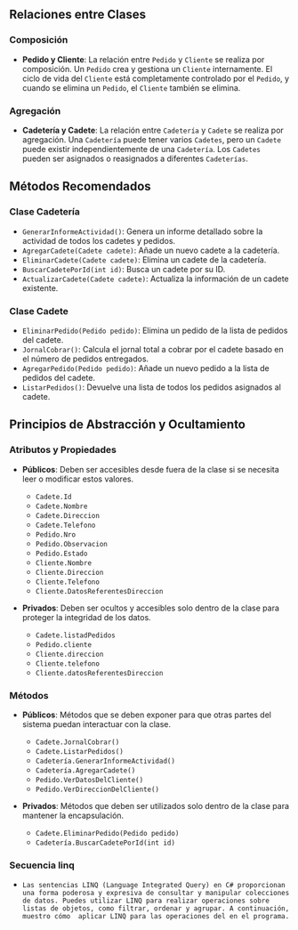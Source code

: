 
## Relaciones entre Clases

### Composición
- **Pedido y Cliente**: La relación entre `Pedido` y `Cliente` se realiza por composición. Un `Pedido` crea y gestiona un `Cliente` internamente. El ciclo de vida del `Cliente` está completamente controlado por el `Pedido`, y cuando se elimina un `Pedido`, el `Cliente` también se elimina.

### Agregación
- **Cadetería y Cadete**: La relación entre `Cadetería` y `Cadete` se realiza por agregación. Una `Cadetería` puede tener varios `Cadetes`, pero un `Cadete` puede existir independientemente de una `Cadetería`. Los `Cadetes` pueden ser asignados o reasignados a diferentes `Cadeterías`.

## Métodos Recomendados

### Clase Cadetería
- `GenerarInformeActividad()`: Genera un informe detallado sobre la actividad de todos los cadetes y pedidos.
- `AgregarCadete(Cadete cadete)`: Añade un nuevo cadete a la cadetería.
- `EliminarCadete(Cadete cadete)`: Elimina un cadete de la cadetería.
- `BuscarCadetePorId(int id)`: Busca un cadete por su ID.
- `ActualizarCadete(Cadete cadete)`: Actualiza la información de un cadete existente.

### Clase Cadete
- `EliminarPedido(Pedido pedido)`: Elimina un pedido de la lista de pedidos del cadete.
- `JornalCobrar()`: Calcula el jornal total a cobrar por el cadete basado en el número de pedidos entregados.
- `AgregarPedido(Pedido pedido)`: Añade un nuevo pedido a la lista de pedidos del cadete.
- `ListarPedidos()`: Devuelve una lista de todos los pedidos asignados al cadete.

## Principios de Abstracción y Ocultamiento

### Atributos y Propiedades

- **Públicos**: Deben ser accesibles desde fuera de la clase si se necesita leer o modificar estos valores.
  - `Cadete.Id`
  - `Cadete.Nombre`
  - `Cadete.Direccion`
  - `Cadete.Telefono`
  - `Pedido.Nro`
  - `Pedido.Observacion`
  - `Pedido.Estado`
  - `Cliente.Nombre`
  - `Cliente.Direccion`
  - `Cliente.Telefono`
  - `Cliente.DatosReferentesDireccion`

- **Privados**: Deben ser ocultos y accesibles solo dentro de la clase para proteger la integridad de los datos.
  - `Cadete.listadPedidos`
  - `Pedido.cliente`
  - `Cliente.direccion`
  - `Cliente.telefono`
  - `Cliente.datosReferentesDireccion`

### Métodos

- **Públicos**: Métodos que se deben exponer para que otras partes del sistema puedan interactuar con la clase.
  - `Cadete.JornalCobrar()`
  - `Cadete.ListarPedidos()`
  - `Cadetería.GenerarInformeActividad()`
  - `Cadetería.AgregarCadete()`
  - `Pedido.VerDatosDelCliente()`
  - `Pedido.VerDireccionDelCliente()`

- **Privados**: Métodos que deben ser utilizados solo dentro de la clase para mantener la encapsulación.
  - `Cadete.EliminarPedido(Pedido pedido)`
  - `Cadetería.BuscarCadetePorId(int id)`

### Secuencia linq
- `Las sentencias LINQ (Language Integrated Query) en C# proporcionan una forma poderosa y expresiva de consultar y manipular colecciones de datos. Puedes utilizar LINQ para realizar operaciones sobre listas de objetos, como filtrar, ordenar y agrupar. A continuación,  muestro cómo  aplicar LINQ para las operaciones del en el programa.`
